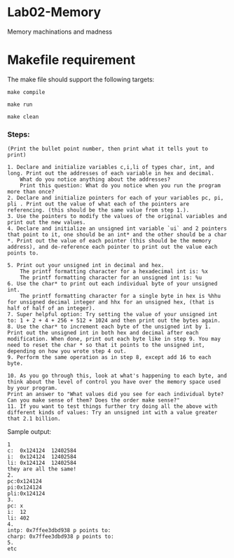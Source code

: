 # Lab02-Memory

Memory machinations and madness

# Makefile requirement

The make file should support the following targets:

`make compile`

`make run`

`make clean`


### Steps:

    (Print the bullet point number, then print what it tells yout to print)
    
    1. Declare and initialize variables c,i,li of types char, int, and long. Print out the addresses of each variable in hex and decimal.
        What do you notice anything about the addresses?
        Print this question: What do you notice when you run the program more than once?
    2. Declare and initialize pointers for each of your variables pc, pi, pli . Print out the value of what each of the pointers are referencing. (this should be the same value from step 1.).
    3. Use the pointers to modify the values of the original variables and print out the new values.
    4. Declare and initialize an unsigned int variable `ui` and 2 pointers that point to it, one should be an int* and the other should be a char *. Print out the value of each pointer (this should be the memory address), and de-reference each pointer to print out the value each points to.
        
    5. Print out your unsigned int in decimal and hex.
        The printf formatting character for a hexadecimal int is: %x
        The printf formatting character for an unsigned int is: %u
    6. Use the char* to print out each individual byte of your unsigned int.
        The printf formatting character for a single byte in hex is %hhu for unsigned decimal integer and hhx for an unsigned hex, (that is half of half of an integer).
    7. Super helpful option: Try setting the value of your unsigned int to: 1 + 2 + 4 + 256 + 512 + 1024 and then print out the bytes again.
    8. Use the char* to increment each byte of the unsigned int by 1. Print out the unsigned int in both hex and decimal after each modification. When done, print out each byte like in step 9. You may need to reset the char * so that it points to the unsigned int, depending on how you wrote step 4 out.
    9. Perform the same operation as in step 8, except add 16 to each byte.

    10. As you go through this, look at what's happening to each byte, and think about the level of control you have over the memory space used by your program.
    Print an answer to "What values did you see for each individual byte? Can you make sense of them? Does the order make sense?"
    11. If you want to test things further try doing all the above with different kinds of values: Try an unsigned int with a value greater that 2.1 billion.
    

Sample output:
```
1
c:  0x124124  12402584
i:  0x124124  12402584
li: 0x124124  12402584
they are all the same!
2.
pc:0x124124
pi:0x124124
pli:0x124124
3.
pc: x
i:  12
li: 402
4.
intp: 0x7ffee3dbd938 p points to: 
charp: 0x7ffee3dbd938 p points to:
5.
etc
```


